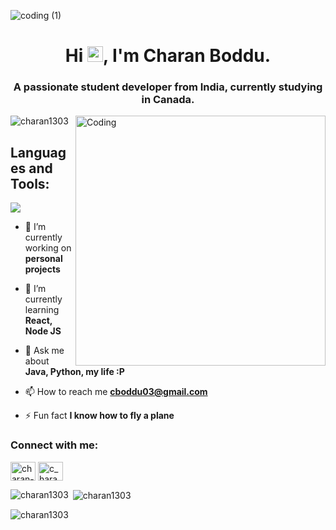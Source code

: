 ![coding (1)](https://github.com/Charan1303/Charan1303/assets/53311574/f68fb581-0d37-4aab-9263-a807a6bab052)


<h1 align="center">Hi <img src="https://media.giphy.com/media/hvRJCLFzcasrR4ia7z/giphy.gif" width="25px">, I'm Charan Boddu.</h1>
<h3 align="center">A passionate student developer from India, currently studying in Canada.</h3>
<img align="right" alt="Coding" width="400" src="https://i.gifer.com/3Eqa.gif">
<p align="left"> <img src="https://komarev.com/ghpvc/?username=charan1303&label=Profile%20views&color=0e75b6&style=flat" alt="charan1303" /> </p>

<h2 align="left">Languages and Tools:</h2>
<p align="left"> 
  <img src="https://skillicons.dev/icons?i=androidstudio,angular,arduino,blender,bootstrap,css,dart,discord,django,express,figma,firebase,flask,flutter,git,github,gitlab,heroku,html,java,js,linux,mongodb,mysql,nodejs,ps,py,selenium,ts,vscode&perline=10">
</p>

- 🔭 I’m currently working on **personal projects**

- 🌱 I’m currently learning **React, Node JS**

- 💬 Ask me about **Java, Python, my life :P**

- 📫 How to reach me **cboddu03@gmail.com**

- ⚡ Fun fact **I know how to fly a plane**

<h3 align="left">Connect with me:</h3>
<p align="left">
<a href="https://linkedin.com/in/charan-boddu-b12115b9" target="blank"><img align="center" src="https://raw.githubusercontent.com/rahuldkjain/github-profile-readme-generator/master/src/images/icons/Social/linked-in-alt.svg" alt="charan-boddu-b12115b9" height="30" width="40" /></a>
<a href="https://instagram.com/c_haran13" target="blank"><img align="center" src="https://raw.githubusercontent.com/rahuldkjain/github-profile-readme-generator/master/src/images/icons/Social/instagram.svg" alt="c_haran13" height="30" width="40" /></a>
</p>


<p><img align="left" src="https://github-readme-stats.vercel.app/api/top-langs?username=charan1303&show_icons=true&locale=en&layout=compact" alt="charan1303" /></p>

<p>&nbsp;<img align="center" src="https://github-readme-stats.vercel.app/api?username=charan1303&show_icons=true&locale=en" alt="charan1303" /></p>

<p><img align="center" src="https://github-readme-streak-stats.herokuapp.com/?user=charan1303&" alt="charan1303" /></p>
